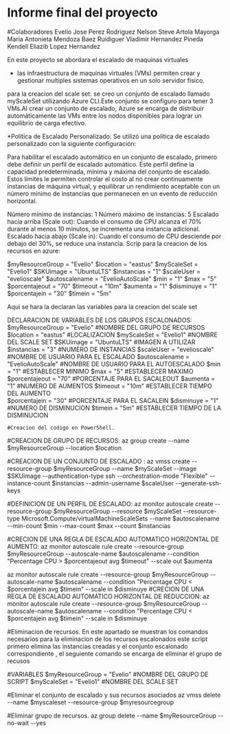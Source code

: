 # Informe final del proyecto

#Colaboradores
Evelio Jose Perez Rodriguez 
Nelson Steve Artola Mayorga
Maria Antonieta Mendoza Baez
Ruidiguer Vladimir Hernandez Pineda
Kendell Eliazib Lopez Hernandez

 En este proyecto se abordara el escalado de maquinas virtuales 
 * las infraestructura  de maquinas virtuales (VMs) permiten crear y gestionar multiples sistemas operativos en un solo servidor fisico.

para la creacion del scale set: se creo un conjunto de escalado llamado myScaleSet utilizando Azure CLI.Este conjunto se configuro para tener 3 VMs.Al crear un conjunto de escalado, Azure se encarga de distribuir automáticamente las VMs entre los nodos disponibles para lograr un equilibrio de carga efectivo.

*Política de Escalado Personalizado: Se utilizó una política de escalado personalizado con la siguiente configuración:

 Para habilitar el escalado automático en un conjunto de escalado, primero debe definir un perfil de escalado automático. Este perfil define la capacidad predeterminada, mínima y máxima del conjunto de escalado. Estos límites le permiten controlar el costo al no crear continuamente instancias de máquina virtual, y equilibrar un rendimiento aceptable con un número mínimo de instancias que permanecen en un evento de reducción horizontal.

Número mínimo de instancias: 1
Número máximo de instancias: 5
Escalado hacia arriba (Scale out): Cuando el consumo de CPU alcanza el 70% durante al menos 10 minutos, se incrementa una instancia adicional.
Escalado hacia abajo (Scale in): Cuando el consumo de CPU desciende por debajo del 30%, se reduce una instancia.
Scrip para la creacion de los recursos en azure:

$myResourceGroup = "Evelio" 
$location = "eastus" 
$myScaleSet = "Evelio1"
$SKUimage = "UbuntuLTS"
$instancias = "1"
$scaleUser = "evelioscale"
$autoscalename = "EvelioAutoScale"
$min = "1"
$max = "5"
$porcentajeout = "70"
$timeout = "10m"
$aumenta = "1"
$disminuye = "1"
$porcentajein = "30"
$timein = "5m"

Aqui se hara la declaran las variables para la creacion del scale set

DECLARACION DE VARIABLES DE LOS GRUPOS ESCALONADOS:
$myResourceGroup = "Evelio"        #NOMBRE DEL GRUPO DE RECURSOS
$location = "eastus"               #LOCALIZACION
$myScaleSet = "Evelio1"            #NOMBRE DEL SCALE SET
$SKUimage = "UbuntuLTS"            #IMAGEN A UTILIZAR
$instancias = "3"                  #NUMERO DE INSTANCIAS
$scaleUser = "evelioscale"         #NOMBRE DE USUARIO PARA EL ESCALADO
$autoscalename = "EvelioAutoScale" #NOMBRE DE USUARIO PARA EL AUTOESCALADO
$min = "1"                         #ESTABLECER MINIMO
$max = "5"                         #ESTABLECER MAXIMO
$porcentajeout = "70"              #PORCENTAJE PARA EL SACALEOUT
$aumenta = "1"                     #NUMERO DE AUMENTOS
$timeout = "10m"                   #ESTABLECER TIEMPO DEL AUMENTO               
$porcentajein = "30"               #PORCENTAJE PARA EL SACALEIN
$disminuye = "1"                   #NUMERO DE DISMINUCION 
$timein = "5m"                     #ESTABLECER TIEMPO DE LA DISMINUCION 

    #Creacion del codigo en PowerShell.
#CREACION DE GRUPO DE RECURSOS:
az group create --name $myResourceGroup --location $location 

#CREACION DE UN CONJUNTO DE ESCALADO :
az vmss create --resource-group $myResourceGroup --name $myScaleSet --image $SKUimage --authentication-type ssh --orchestration-mode "Flexible" --instance-count $instancias --admin-username $scaleUser --generate-ssh-keys

#DEFINICION DE UN PERFIL DE ESCALADO:
az monitor autoscale create --resource-group $myResourceGroup --resource $myScaleSet --resource-type Microsoft.Compute/virtualMachineScaleSets --name $autoscalename --min-count $min --max-count $max --count $instancias

#CRECION DE UNA REGLA DE ESCALADO AUTOMATICO HORIZONTAL DE AUMENTO:
az monitor autoscale rule create --resource-group $myResourceGroup --autoscale-name $autoscalename --condition "Percentage CPU > $porcentajeout avg $timeout" --scale out $aumenta

az monitor autoscale rule create --resource-group $myResourceGroup --autoscale-name $autoscalename --condition "Percentage CPU < $porcentajein avg $timein" --scale in $disminuye
#CRECION DE UNA REGLA DE ESCALADO AUTOMATICO HORIZONTAL DE REDUCCION:
az monitor autoscale rule create --resource-group $myResourceGroup --autoscale-name $autoscalename --condition "Percentage CPU < $porcentajein avg $timein" --scale in $disminuye

#Eliminacion de recursos.
En este  apartado se muestran  los  comandos necesarios para la eliminacion de los recursos escalonados este script primero elimina las instancias creadas y el conjunto escalonado correspondiente , el seguiente comando se encarga de  eliminar el grupo de recusos  

#VARIABLES
$myResourceGroup = "Evelio"        #NOMBRE DEL GRUPO DE SCRIPT
$myScaleSet = "Evelio1"            #NOMBRE DEL SCALE SET

#Eliminar el conjunto de escalado y sus recursos asociados
az vmss delete --name $myscaleset --resource-group $myresourcegroup

#Eliminar grupo de recursos.
az group delete --name $myResourceGroup --no-wait --yes